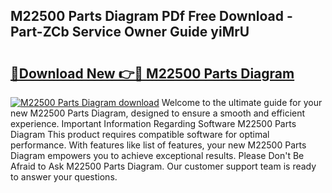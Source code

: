 ## M22500 Parts Diagram PDf Free Download - Part-ZCb Service Owner Guide yiMrU

# <h2><a href="http://dfmtl0.blite.top/?on=M22500+Parts+Diagram">🔗Download New 👉🔴 M22500 Parts Diagram</a></h2>

[![M22500 Parts Diagram download](https://i.imgur.com/lujVjoI.png)](http://dfmtl0.blite.top/?on=M22500+Parts+Diagram)
Welcome to the ultimate guide for your new M22500 Parts Diagram, designed to ensure a smooth and efficient experience. Important Information Regarding Software M22500 Parts Diagram This product requires compatible software for optimal performance. With features like list of features, your new M22500 Parts Diagram empowers you to achieve exceptional results. Please Don't Be Afraid to Ask M22500 Parts Diagram. Our customer support team is ready to answer your questions.
